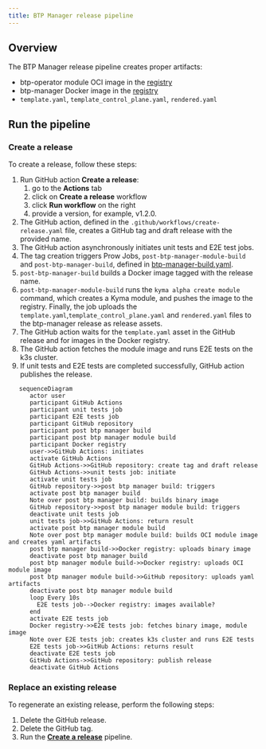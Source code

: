```yaml
---
title: BTP Manager release pipeline
---
```


## Overview

The BTP Manager release pipeline creates proper artifacts:
 - btp-operator module OCI image in the [registry](https://console.cloud.google.com/artifacts/docker/kyma-project/europe/prod/btp-manager)
 - btp-manager Docker image in the [registry](http://europe-docker.pkg.dev/kyma-project/prod/unsigned/component-descriptors/kyma.project.io/module/btp-operator)
 - `template.yaml`, `template_control_plane.yaml`, `rendered.yaml`

## Run the pipeline

### Create a release
To create a release, follow these steps:

1. Run GitHub action **Create a release**: 
   1. go to the **Actions** tab
   2. click on **Create a release** workflow 
   3. click  **Run workflow** on the right
   4. provide a version, for example, v1.2.0.
2. The GitHub action, defined in the `.github/workflows/create-release.yaml` file, creates a GitHub tag and draft release with the provided name.
3. The GitHub action asynchronously initiates unit tests and E2E test jobs.
4. The tag creation triggers Prow Jobs, `post-btp-manager-module-build` and `post-btp-manager-build`, defined in [btp-manager-build.yaml](https://github.com/kyma-project/test-infra/blob/main/prow/jobs/btp-manager/btp-manager-build.yaml).
5. `post-btp-manager-build` builds a Docker image tagged with the release name.
6. `post-btp-manager-module-build` runs the `kyma alpha create module` command, which creates a Kyma module, and pushes the image to the registry. 
Finally, the job uploads the `template.yaml`,`template_control_plane.yaml` and `rendered.yaml` files to the btp-manager release as release assets.
7. The GitHub action waits for the `template.yaml` asset in the GitHub release and for images in the Docker registry.
8. The GitHub action fetches the module image and runs E2E tests on the k3s cluster. 
9. If unit tests and E2E tests are completed successfully, GitHub action publishes the release.

```mermaid
   sequenceDiagram
      actor user
      participant GitHub Actions
      participant unit tests job
      participant E2E tests job
      participant GitHub repository
      participant post btp manager build
      participant post btp manager module build
      participant Docker registry
      user->>GitHub Actions: initiates
      activate GitHub Actions   
      GitHub Actions->>GitHub repository: create tag and draft release
      GitHub Actions->>unit tests job: initiate
      activate unit tests job
      GitHub repository->>post btp manager build: triggers
      activate post btp manager build
      Note over post btp manager build: builds binary image
      GitHub repository->>post btp manager module build: triggers
      deactivate unit tests job
      unit tests job->>GitHub Actions: return result
      activate post btp manager module build
      Note over post btp manager module build: builds OCI module image and creates yaml artifacts
      post btp manager build->>Docker registry: uploads binary image 
      deactivate post btp manager build
      post btp manager module build->>Docker registry: uploads OCI module image
      post btp manager module build->>GitHub repository: uploads yaml artifacts
      deactivate post btp manager module build
      loop Every 10s
        E2E tests job-->Docker registry: images available?
      end
      activate E2E tests job
      Docker registry->>E2E tests job: fetches binary image, module image
      Note over E2E tests job: creates k3s cluster and runs E2E tests
      E2E tests job->>GitHub Actions: returns result
      deactivate E2E tests job
      GitHub Actions->>GitHub repository: publish release
      deactivate GitHub Actions
```

### Replace an existing release

To regenerate an existing release, perform the following steps:

1. Delete the GitHub release.
2. Delete the GitHub tag.
3. Run the [**Create a release**](#create-a-release) pipeline. 
